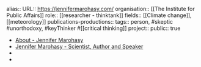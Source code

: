 alias::
URL:: https://jennifermarohasy.com/
organisation:: [[The Institute for Public Affairs]] 
role:: [[researcher - thinktank]] 
fields:: [[Climate change]], [[meteorology]] 
publications-productions:: 
tags:: person, #skeptic #unorthodoxy, #keyThinker #[[critical thinking]] 
project::
public:: true

- [About - Jennifer Marohasy](https://jennifermarohasy.com/about/)
- [Jennifer Marohasy - Scientist, Author and Speaker](https://jennifermarohasy.com/)
-
-